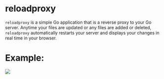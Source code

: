 # reloadproxy

`reloadproxy` is a simple Go application that is a reverse proxy to your Go server.
Anytime your files are updated or any files are added or deleted, `reloadproxy` automatically
restarts your server and displays your changes in real time in your browser.

# Example:

![](https://github.com/radovskyb/reloadproxy/reloadproxy.gif)
